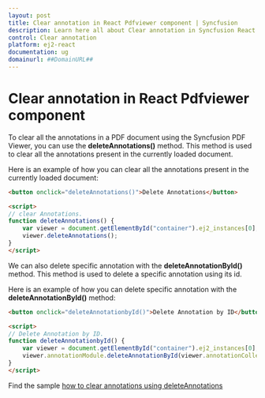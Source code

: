 ```yaml
---
layout: post
title: Clear annotation in React Pdfviewer component | Syncfusion
description: Learn here all about Clear annotation in Syncfusion React Pdfviewer component of Syncfusion Essential JS 2 and more.
control: Clear annotation 
platform: ej2-react
documentation: ug
domainurl: ##DomainURL##
---
```


# Clear annotation in React Pdfviewer component

To clear all the annotations in a PDF document using the Syncfusion PDF Viewer, you can use the **deleteAnnotations()** method. This method is used to clear all the annotations present in the currently loaded document.

Here is an example of how you can clear all the annotations present in the currently loaded document:

```html
<button onclick="deleteAnnotations()">Delete Annotations</button>

<script>
// clear Annotations.
function deleteAnnotations() {
    var viewer = document.getElementById("container").ej2_instances[0];
    viewer.deleteAnnotations();
}
</script>
```

We can also delete specific annotation with the **deleteAnnotationById()** method. This method is used to delete a specific annotation using its id.

Here is an example of how you can delete specific annotation with the **deleteAnnotationById()** method:

```html
<button onclick="deleteAnnotationbyId()">Delete Annotation by ID</button>

<script>
// Delete Annotation by ID.
function deleteAnnotationbyId() {
    var viewer = document.getElementById("container").ej2_instances[0];
    viewer.annotationModule.deleteAnnotationById(viewer.annotationCollection[0].annotationId);
}
</script>
```

Find the sample [how to clear annotations using deleteAnnotations](https://stackblitz.com/edit/react-xlvqkm?file=public%2Findex.html)